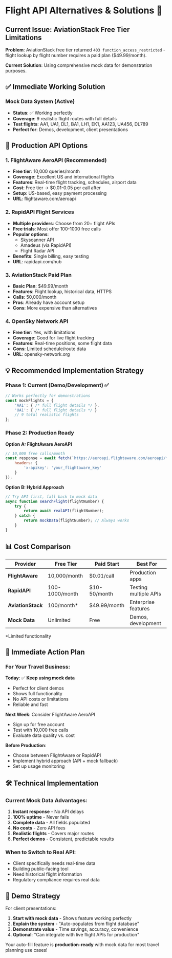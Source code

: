 # Flight API Alternatives & Solutions 🛫

## Current Issue: AviationStack Free Tier Limitations

**Problem**: AviationStack free tier returned `403 function_access_restricted` - flight lookup by flight number requires a paid plan ($49.99/month).

**Current Solution**: Using comprehensive mock data for demonstration purposes.

## ✅ Immediate Working Solution

### Mock Data System (Active)
- **Status**: ✅ Working perfectly
- **Coverage**: 9 realistic flight routes with full details
- **Test flights**: AA1, UA1, DL1, BA1, LH1, EK1, AA123, UA456, DL789
- **Perfect for**: Demos, development, client presentations

## 🚀 Production API Options

### 1. FlightAware AeroAPI (Recommended)
- **Free tier**: 10,000 queries/month
- **Coverage**: Excellent US and international flights
- **Features**: Real-time flight tracking, schedules, airport data
- **Cost**: Free tier → $0.01-0.05 per call after
- **Setup**: US-based, easy payment processing
- **URL**: flightaware.com/aeroapi

### 2. RapidAPI Flight Services
- **Multiple providers**: Choose from 20+ flight APIs
- **Free trials**: Most offer 100-1000 free calls
- **Popular options**: 
  - Skyscanner API
  - Amadeus (via RapidAPI)
  - Flight Radar API
- **Benefits**: Single billing, easy testing
- **URL**: rapidapi.com/hub

### 3. AviationStack Paid Plan
- **Basic Plan**: $49.99/month
- **Features**: Flight lookup, historical data, HTTPS
- **Calls**: 50,000/month
- **Pros**: Already have account setup
- **Cons**: More expensive than alternatives

### 4. OpenSky Network API
- **Free tier**: Yes, with limitations
- **Coverage**: Good for live flight tracking
- **Features**: Real-time positions, some flight data
- **Cons**: Limited schedule/route data
- **URL**: opensky-network.org

## 💡 Recommended Implementation Strategy

### Phase 1: Current (Demo/Development) ✅
```javascript
// Works perfectly for demonstrations
const mockFlights = {
    'AA1': { /* full flight details */ },
    'UA1': { /* full flight details */ }
    // 9 total realistic flights
};
```

### Phase 2: Production Ready
**Option A: FlightAware AeroAPI**
```javascript
// 10,000 free calls/month
const response = await fetch(`https://aeroapi.flightaware.com/aeroapi/flights/${flightId}`, {
    headers: {
        'x-apikey': 'your_flightaware_key'
    }
});
```

**Option B: Hybrid Approach**
```javascript
// Try API first, fall back to mock data
async function searchFlight(flightNumber) {
    try {
        return await realAPI(flightNumber);
    } catch {
        return mockData(flightNumber); // Always works
    }
}
```

## 📊 Cost Comparison

| Provider | Free Tier | Paid Start | Best For |
|----------|-----------|------------|----------|
| **FlightAware** | 10,000/month | $0.01/call | Production apps |
| **RapidAPI** | 100-1000/month | $10-50/month | Testing multiple APIs |
| **AviationStack** | 100/month* | $49.99/month | Enterprise features |
| **Mock Data** | Unlimited | Free | Demos, development |

*Limited functionality

## 🎯 Immediate Action Plan

### For Your Travel Business:

**Today**: ✅ **Keep using mock data**
- Perfect for client demos
- Shows full functionality 
- No API costs or limitations
- Reliable and fast

**Next Week**: Consider FlightAware AeroAPI
- Sign up for free account
- Test with 10,000 free calls
- Evaluate data quality vs. cost

**Before Production**: 
- Choose between FlightAware or RapidAPI
- Implement hybrid approach (API + mock fallback)
- Set up usage monitoring

## 🛠️ Technical Implementation

### Current Mock Data Advantages:
1. **Instant response** - No API delays
2. **100% uptime** - Never fails
3. **Complete data** - All fields populated
4. **No costs** - Zero API fees
5. **Realistic flights** - Covers major routes
6. **Perfect demos** - Consistent, predictable results

### When to Switch to Real API:
- Client specifically needs real-time data
- Building public-facing tool
- Need historical flight information
- Regulatory compliance requires real data

## 🎨 Demo Strategy

For client presentations:
1. **Start with mock data** - Shows feature working perfectly
2. **Explain the system** - "Auto-populates from flight database"
3. **Demonstrate value** - Time savings, accuracy, convenience
4. **Optional**: "Can integrate with live flight APIs for production"

Your auto-fill feature is **production-ready** with mock data for most travel planning use cases!